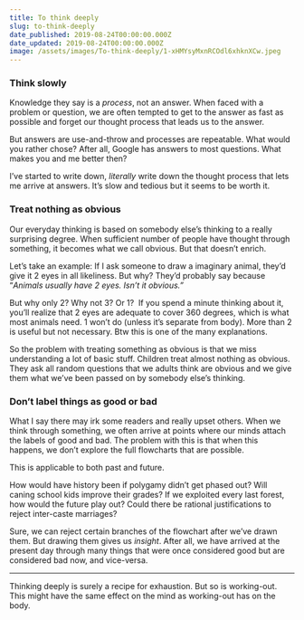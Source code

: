 ```yaml
---
title: To think deeply
slug: to-think-deeply
date_published: 2019-08-24T00:00:00.000Z
date_updated: 2019-08-24T00:00:00.000Z
image: /assets/images/To-think-deeply/1-xHMYsyMxnRCOdl6xhknXCw.jpeg
---
```


### Think slowly

Knowledge they say is a *process*, not an answer. When faced with a problem or question, we are often tempted to get to the answer as fast as possible and forget our thought process that leads us to the answer.

But answers are use-and-throw and processes are repeatable. What would you rather chose? After all, Google has answers to most questions. What makes you and me better then?

I’ve started to write down, *literally* write down the thought process that lets me arrive at answers. It’s slow and tedious but it seems to be worth it.

### Treat nothing as obvious

Our everyday thinking is based on somebody else’s thinking to a really surprising degree. When sufficient number of people have thought through something, it becomes what we call obvious. But that doesn’t enrich.

Let’s take an example: If I ask someone to draw a imaginary animal, they’d give it 2 eyes in all likeliness. But why? They’d probably say because “*Animals usually have 2 eyes. Isn’t it obvious.”*

But why only 2? Why not 3? Or 1? 
If you spend a minute thinking about it, you’ll realize that 2 eyes are adequate to cover 360 degrees, which is what most animals need. 1 won’t do (unless it’s separate from body). More than 2 is useful but not necessary. Btw this is one of the many explanations.

So the problem with treating something as obvious is that we miss understanding a lot of basic stuff. Children treat almost nothing as obvious. They ask all random questions that we adults think are obvious and we give them what we’ve been passed on by somebody else’s thinking.

### Don’t label things as good or bad

What I say there may irk some readers and really upset others.
When we think through something, we often arrive at points where our minds attach the labels of good and bad. The problem with this is that when this happens, we don’t explore the full flowcharts that are possible.

This is applicable to both past and future.

How would have history been if polygamy didn’t get phased out?
Will caning school kids improve their grades?
If we exploited every last forest, how would the future play out?
Could there be rational justifications to reject inter-caste marriages?

Sure, we can reject certain branches of the flowchart after we’ve drawn them. But drawing them gives us *insight*. After all, we have arrived at the present day through many things that were once considered good but are considered bad now, and vice-versa.

---

Thinking deeply is surely a recipe for exhaustion. But so is working-out. 
This might have the same effect on the mind as working-out has on the body.
